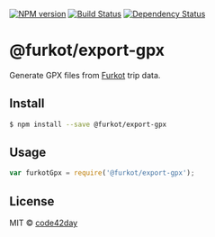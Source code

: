 [![NPM version][npm-image]][npm-url]
[![Build Status][build-image]][build-url]
[![Dependency Status][deps-image]][deps-url]

# @furkot/export-gpx

Generate GPX files from [Furkot] trip data.

## Install

```sh
$ npm install --save @furkot/export-gpx
```

## Usage

```js
var furkotGpx = require('@furkot/export-gpx');
```

## License

MIT © [code42day](https://code42day.com)

[Furkot]: https://trips.furkot.com

[npm-image]: https://img.shields.io/npm/v/@furkot/export-gpx
[npm-url]: https://npmjs.org/package/@furkot/export-gpx

[build-image]: https://img.shields.io/github/workflow/status/furkot/export-gpx/check
[build-url]: https://github.com/furkot/export-gpx/actions/workflows/check.yaml

[deps-image]: https://img.shields.io/librariesio/release/npm/@furkot/export-gpx
[deps-url]: https://libraries.io/npm/@furkot%2Fexport-gpx
